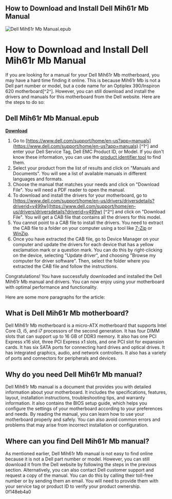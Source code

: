 ## How to Download and Install Dell Mih61r Mb Manual

 
![Dell Mih61r Mb Manual.epub](https://26.media.tumblr.com/tumblr_lcbw5tMZ341qejf28o1_500.jpg)

 
# How to Download and Install Dell Mih61r Mb Manual
 
If you are looking for a manual for your Dell Mih61r Mb motherboard, you may have a hard time finding it online. This is because Mih61r Mb is not a Dell part number or model, but a code name for an Optiplex 390/Inspiron 620 motherboard[^2^]. However, you can still download and install the drivers and manuals for this motherboard from the Dell website. Here are the steps to do so:
 
## Dell Mih61r Mb Manual.epub


[**Download**](https://soawresotni.blogspot.com/?d=2tKEVh)

 
1. Go to [https://www.dell.com/support/home/en-us?app=manuals](https://www.dell.com/support/home/en-us?app=manuals) [^1^] and enter your Dell Service Tag, Dell EMC Product ID, or Model. If you don't know these information, you can use the [product identifier tool](https://www.dell.com/support/home/en-us/product-support/product-identifier) to find them.
2. Select your product from the list of results and click on "Manuals and Documents". You will see a list of available manuals in different languages and formats.
3. Choose the manual that matches your needs and click on "Download File". You will need a PDF reader to open the manual.
4. To download and install the drivers for your motherboard, go to [https://www.dell.com/support/home/en-us/drivers/driversdetails?driverid=v499w](https://www.dell.com/support/home/en-us/drivers/driversdetails?driverid=v499w) [^2^] and click on "Download File". You will get a CAB file that contains all the drivers for this model.
5. You cannot point to a CAB file to install the drivers. You need to extract the CAB file to a folder on your computer using a tool like [7-Zip](https://www.7-zip.org/) or [WinZip](https://www.winzip.com/).
6. Once you have extracted the CAB file, go to Device Manager on your computer and update the drivers for each device that has a yellow exclamation mark or a question mark. You can do this by right-clicking on the device, selecting "Update driver", and choosing "Browse my computer for driver software". Then, select the folder where you extracted the CAB file and follow the instructions.

Congratulations! You have successfully downloaded and installed the Dell Mih61r Mb manual and drivers. You can now enjoy using your motherboard with optimal performance and functionality.

Here are some more paragraphs for the article:
 
## What is Dell Mih61r Mb motherboard?
 
Dell Mih61r Mb motherboard is a micro-ATX motherboard that supports Intel Core i3, i5, and i7 processors of the second generation. It has four DIMM slots that can support up to 16 GB of DDR3 memory. It also has one PCI Express x16 slot, three PCI Express x1 slots, and one PCI slot for expansion cards. It has six SATA ports for connecting hard drives and optical drives. It has integrated graphics, audio, and network controllers. It also has a variety of ports and connectors for peripherals and devices.
 
## Why do you need Dell Mih61r Mb manual?
 
Dell Mih61r Mb manual is a document that provides you with detailed information about your motherboard. It includes the specifications, features, layout, installation instructions, troubleshooting tips, and warranty information. It also contains the BIOS setup guide, which helps you configure the settings of your motherboard according to your preferences and needs. By reading the manual, you can learn how to use your motherboard properly and safely. You can also avoid common errors and problems that may arise from incorrect installation or configuration.
 
## Where can you find Dell Mih61r Mb manual?
 
As mentioned earlier, Dell Mih61r Mb manual is not easy to find online because it is not a Dell part number or model. However, you can still download it from the Dell website by following the steps in the previous section. Alternatively, you can also contact Dell customer support and request a copy of the manual. You can do this by calling their toll-free number or by sending them an email. You will need to provide them with your service tag or product ID to verify your product ownership.
 0f148eb4a0
